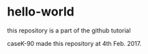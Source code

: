 # hello-world
this repository is a part of the github tutorial

caseK-90 made this repository at 4th Feb. 2017.
